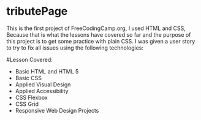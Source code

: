 # tributePage

This is the first project of FreeCodingCamp.org, I used HTML and CSS, Because that is what the lessons have covered so far and the purpose of this project is to get
some practice with plain CSS. I was given a user story to try to fix all issues using the following technologies:

#Lesson Covered:
- Basic HTML and HTML 5
- Basic CSS
- Applied Visual Design
- Applied Accessibility
- CSS Flexbox
- CSS Grid
- Responsive Web Design Projects
